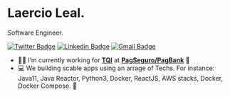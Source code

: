 # Laercio Leal. 
Software Engineer.

[![Twitter Badge](https://img.shields.io/badge/Twitter-1DA1F2?style=for-the-badge&logo=twitter&logoColor=white)](https://www.linkedin.com/in/laercioth/)
[![Linkedin Badge](https://img.shields.io/badge/LinkedIn-0077B5?style=for-the-badge&logo=linkedin&logoColor=white)](https://www.linkedin.com/in/laercioth/) 
[![Gmail Badge](https://img.shields.io/badge/Gmail-D14836?style=for-the-badge&logo=gmail&logoColor=white)](mailto:laercioth@gmail.com)

- 👨🏻‍ I’m currently working for **[TQI](https://www.tqi.com.br/en/home-en/)** at **[PagSeguro/PagBank](https://pagseguro.uol.com.br/)** :office:
- 💻 We building scable apps using an arrage of Techs. For instance: Java11, Java Reactor, Python3, Docker, ReactJS, AWS stacks, Docker, Docker Compose. 🚀



